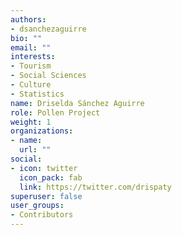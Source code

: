 ```yaml
---
authors:
- dsanchezaguirre
bio: ""
email: ""
interests:
- Tourism
- Social Sciences
- Culture
- Statistics
name: Driselda Sánchez Aguirre
role: Pollen Project
weight: 1
organizations:
- name: 
  url: ""
social:
- icon: twitter
  icon_pack: fab
  link: https://twitter.com/drispaty
superuser: false
user_groups:
- Contributors
---
```

